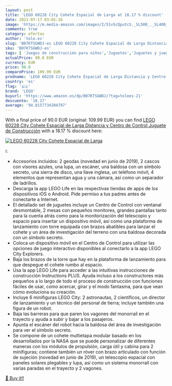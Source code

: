 ```yaml
---
layout: post
title: 'LEGO 60228 City Cohete Espacial de Larga at 18.17 % discount'
date: 2021-07-17 03:01:16
image: 'https://m.media-amazon.com/images/I/51vScQputcS._SL500_._SL400_.jpg'
comments: true
category: ofertas
author: 'tole.es'
slug: 'B07KTSGWDJ-es LEGO 60228 City Cohete Espacial de Larga Distancia y...'
sku: 'B07KTSGWDJ-es'
tags: [ 'Juegos de construcción para niños','Juguetes','Juguetes y juegos','lego', ]
actualPrice: 90.0 EUR
currency: EUR
price: 90.0
comparePrice: 109.99 EUR
prodname: 'LEGO 60228 City Cohete Espacial de Larga Distancia y Centro de Control  Juguete de Construcción'
country: 'es'
flag: '🇪🇸'
brand: 'LEGO'
buyurl: 'https://www.amazon.es/dp/B07KTSGWDJ/?tag=tolees-21'
descuento: '18.17'
average: '94.8157734204797'
---
```


With a final price of 90.0 EUR (original: 109.99 EUR) you can find [LEGO 60228 City Cohete Espacial de Larga Distancia y Centro de Control  Juguete de Construcción](https://www.amazon.es/dp/B07KTSGWDJ/?tag=tolees-21) with a  18.17 % discount here:

[![LEGO 60228 City Cohete Espacial de Larga](https://m.media-amazon.com/images/I/51vScQputcS._SL500_._SL400_.jpg)](https://www.amazon.es/dp/B07KTSGWDJ/?tag=tolees-21)

ℹ️:

- Accesorios incluidos: 2 geodas (novedad en junio de 2019), 2 cascos con visores azules, una lupa, un escáner, una baldosa con un símbolo secreto, una sierra de disco, una llave inglesa, un teléfono móvil, 4 elementos que representan agua y una cámara, así como un separador de ladrillos.
- Descarga la app LEGO Life en las respectivas tiendas de apps de los dispositivos iOS o Android. Pide permiso a tus padres antes de conectarte a Internet.
- El detallado set de juguetes incluye un Centro de Control con ventanal desmontable, 2 mesas con pequeños monitores, grandes pantallas tanto para la cuenta atrás como para la monitorización del telescopio y espacio para insertar un dispositivo móvil, así como una plataforma de lanzamiento con torre equipada con brazos abatibles para lanzar el cohete y un área de investigación del terreno con una baldosa decorada con un símbolo secreto.
- Coloca un dispositivo móvil en el Centro de Control para utilizar las opciones de juego interactivo disponibles al conectarlo a la app LEGO City Explorers.
- Baja los brazos de la torre que hay en la plataforma de lanzamiento para que despegue el cohete rumbo al espacio.
- Usa la app LEGO Life para acceder a las intuitivas instrucciones de construcción Instructions PLUS. Ayuda incluso a los constructores más pequeños a lo largo de todo el proceso de construcción con funciones fáciles de usar, como acercar, girar y el modo fantasma, para que vean cómo evoluciona su creación.
- Incluye 6 minifiguras LEGO City: 2 astronautas, 2 científicos, un director de lanzamiento y un técnico del personal de tierra; incluye también una figura de un robot.
- Baja las barreras para que paren los vagones del monorraíl en el trayecto y ayuda a subir y bajar a los pasajeros.
- Apunta el escáner del robot hacia la baldosa del área de investigación para ver el símbolo secreto.
- Se compone de un cohete multietapa modular basado en los desarrollados por la NASA que se puede personalizar de diferentes maneras con los módulos de propulsión, carga útil y cabina para 2 minifiguras; contiene también un róver con brazo articulado con función de sujeción (novedad en junio de 2019), un telescopio espacial con paneles solares plegables y lupa, así como un sistema monorraíl con varias paradas en el trayecto y 2 vagones.

[🛒 Buy it!!](https://www.amazon.es/dp/B07KTSGWDJ/?tag=tolees-21)
